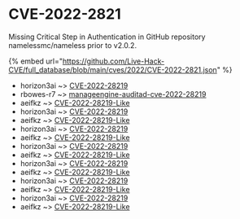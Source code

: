 # CVE-2022-2821

Missing Critical Step in Authentication in GitHub repository namelessmc/nameless prior to v2.0.2.

{% embed url="https://github.com/Live-Hack-CVE/full_database/blob/main/cves/2022/CVE-2022-2821.json" %}


* horizon3ai ~> [CVE-2022-28219](https://www.alice-snow.ru/2022/database/cve-2022-2821/cve-2022-28219-horizon3ai)
* rbowes-r7 ~> [manageengine-auditad-cve-2022-28219](https://www.alice-snow.ru/2022/database/cve-2022-2821/manageengine-auditad-cve-2022-28219-rbowes-r7)
* aeifkz ~> [CVE-2022-28219-Like](https://www.alice-snow.ru/2022/database/cve-2022-2821/cve-2022-28219-like-aeifkz)
* horizon3ai ~> [CVE-2022-28219](https://www.alice-snow.ru/2022/database/cve-2022-2821/cve-2022-28219-horizon3ai)
* aeifkz ~> [CVE-2022-28219-Like](https://www.alice-snow.ru/2022/database/cve-2022-2821/cve-2022-28219-like-aeifkz)
* horizon3ai ~> [CVE-2022-28219](https://www.alice-snow.ru/2022/database/cve-2022-2821/cve-2022-28219-horizon3ai)
* aeifkz ~> [CVE-2022-28219-Like](https://www.alice-snow.ru/2022/database/cve-2022-2821/cve-2022-28219-like-aeifkz)
* horizon3ai ~> [CVE-2022-28219](https://www.alice-snow.ru/2022/database/cve-2022-2821/cve-2022-28219-horizon3ai)
* aeifkz ~> [CVE-2022-28219-Like](https://www.alice-snow.ru/2022/database/cve-2022-2821/cve-2022-28219-like-aeifkz)
* horizon3ai ~> [CVE-2022-28219](https://www.alice-snow.ru/2022/database/cve-2022-2821/cve-2022-28219-horizon3ai)
* aeifkz ~> [CVE-2022-28219-Like](https://www.alice-snow.ru/2022/database/cve-2022-2821/cve-2022-28219-like-aeifkz)
* horizon3ai ~> [CVE-2022-28219](https://www.alice-snow.ru/2022/database/cve-2022-2821/cve-2022-28219-horizon3ai)
* aeifkz ~> [CVE-2022-28219-Like](https://www.alice-snow.ru/2022/database/cve-2022-2821/cve-2022-28219-like-aeifkz)
* horizon3ai ~> [CVE-2022-28219](https://www.alice-snow.ru/2022/database/cve-2022-2821/cve-2022-28219-horizon3ai)
* aeifkz ~> [CVE-2022-28219-Like](https://www.alice-snow.ru/2022/database/cve-2022-2821/cve-2022-28219-like-aeifkz)